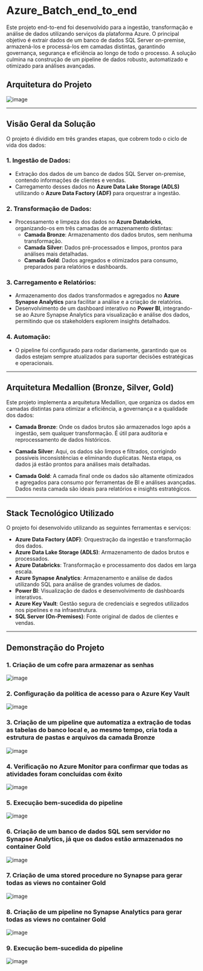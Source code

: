 # Azure_Batch_end_to_end

Este projeto end-to-end foi desenvolvido para a ingestão, transformação e análise de dados utilizando serviços da plataforma Azure. O principal objetivo é extrair dados de um banco de dados SQL Server on-premise, armazená-los e processá-los em camadas distintas, garantindo governança, segurança e eficiência ao longo de todo o processo. A solução culmina na construção de um pipeline de dados robusto, automatizado e otimizado para análises avançadas.

## Arquitetura do Projeto

![image](https://github.com/user-attachments/assets/c0ef6f7b-cda0-4030-ae86-fd6b5c49a5ec)

---

## Visão Geral da Solução

O projeto é dividido em três grandes etapas, que cobrem todo o ciclo de vida dos dados:

### 1. Ingestão de Dados:
- Extração dos dados de um banco de dados SQL Server on-premise, contendo informações de clientes e vendas.
- Carregamento desses dados no **Azure Data Lake Storage (ADLS)** utilizando o **Azure Data Factory (ADF)** para orquestrar a ingestão.

### 2. Transformação de Dados:
- Processamento e limpeza dos dados no **Azure Databricks**, organizando-os em três camadas de armazenamento distintas:
  - **Camada Bronze**: Armazenamento dos dados brutos, sem nenhuma transformação.
  - **Camada Silver**: Dados pré-processados e limpos, prontos para análises mais detalhadas.
  - **Camada Gold**: Dados agregados e otimizados para consumo, preparados para relatórios e dashboards.

### 3. Carregamento e Relatórios:
- Armazenamento dos dados transformados e agregados no **Azure Synapse Analytics** para facilitar a análise e a criação de relatórios.
- Desenvolvimento de um dashboard interativo no **Power BI**, integrando-se ao Azure Synapse Analytics para visualização e análise dos dados, permitindo que os stakeholders explorem insights detalhados.

### 4. Automação:
- O pipeline foi configurado para rodar diariamente, garantindo que os dados estejam sempre atualizados para suportar decisões estratégicas e operacionais.

---

## Arquitetura Medallion (Bronze, Silver, Gold)

Este projeto implementa a arquitetura Medallion, que organiza os dados em camadas distintas para otimizar a eficiência, a governança e a qualidade dos dados:

- **Camada Bronze**: Onde os dados brutos são armazenados logo após a ingestão, sem qualquer transformação. É útil para auditoria e reprocessamento de dados históricos.
  
- **Camada Silver**: Aqui, os dados são limpos e filtrados, corrigindo possíveis inconsistências e eliminando duplicatas. Nesta etapa, os dados já estão prontos para análises mais detalhadas.

- **Camada Gold**: A camada final onde os dados são altamente otimizados e agregados para consumo por ferramentas de BI e análises avançadas. Dados nesta camada são ideais para relatórios e insights estratégicos.

---

## Stack Tecnológico Utilizado

O projeto foi desenvolvido utilizando as seguintes ferramentas e serviços:

- **Azure Data Factory (ADF)**: Orquestração da ingestão e transformação dos dados.
- **Azure Data Lake Storage (ADLS)**: Armazenamento de dados brutos e processados.
- **Azure Databricks**: Transformação e processamento dos dados em larga escala.
- **Azure Synapse Analytics**: Armazenamento e análise de dados utilizando SQL para análise de grandes volumes de dados.
- **Power BI**: Visualização de dados e desenvolvimento de dashboards interativos.
- **Azure Key Vault**: Gestão segura de credenciais e segredos utilizados nos pipelines e na infraestrutura.
- **SQL Server (On-Premises)**: Fonte original de dados de clientes e vendas.

---

## Demonstração do Projeto

### 1. Criação de um cofre para armazenar as senhas
![image](https://github.com/user-attachments/assets/ed82caaa-4185-4c24-abaa-99f79291159f)

### 2. Configuração da política de acesso para o Azure Key Vault
![image](https://github.com/user-attachments/assets/92999d7c-338e-4d12-a18d-ec405dbdf6d0)

### 3. Criação de um pipeline que automatiza a extração de todas as tabelas do banco local e, ao mesmo tempo, cria toda a estrutura de pastas e arquivos da camada Bronze
![image](https://github.com/user-attachments/assets/4f876e90-dd4c-45e6-80c0-42028703eb66)

### 4. Verificação no Azure Monitor para confirmar que todas as atividades foram concluídas com êxito
![image](https://github.com/user-attachments/assets/fb4d52b9-2a73-4d5b-a992-883354aa4017)

### 5. Execução bem-sucedida do pipeline
![image](https://github.com/user-attachments/assets/82ed682d-1d05-4fb6-b0b6-8beb33976fe3)

### 6. Criação de um banco de dados SQL sem servidor no Synapse Analytics, já que os dados estão armazenados no container Gold
![image](https://github.com/user-attachments/assets/c9e27322-838e-4a9d-b743-d87799d62b34)

### 7. Criação de uma stored procedure no Synapse para gerar todas as views no container Gold
![image](https://github.com/user-attachments/assets/b91b771d-fa1b-4a6e-888a-a74454f1bc7a)

### 8. Criação de um pipeline no Synapse Analytics para gerar todas as views no container Gold
![image](https://github.com/user-attachments/assets/65754775-1207-4807-86aa-eefed44bce4f)

### 9. Execução bem-sucedida do pipeline
![image](https://github.com/user-attachments/assets/504fa153-72dd-449c-9262-f694d0db4aa9)

